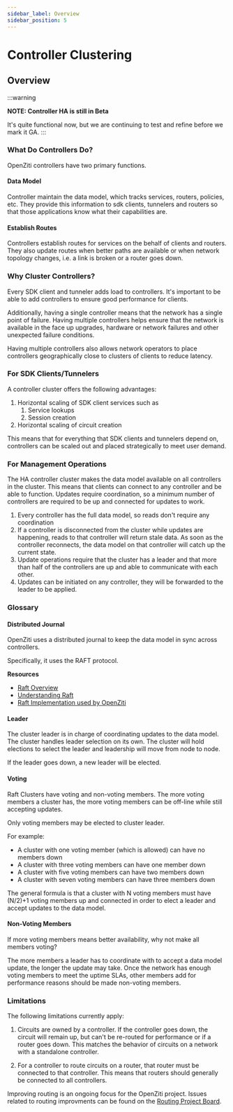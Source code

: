 ```yaml
---
sidebar_label: Overview
sidebar_position: 5
---
```


# Controller Clustering

## Overview

:::warning

**NOTE: Controller HA is still in Beta** 

It's quite functional now, but we are continuing to test and refine before we mark it GA.
:::

### What Do Controllers Do?

OpenZiti controllers have two primary functions.

#### Data Model

Controller maintain the data model, which tracks services, routers, policies, etc. They provide
this information to sdk clients, tunnelers and routers so that those applications know what 
their capabilities are. 

#### Establish Routes

Controllers establish routes for services on the behalf of clients and routers. They also 
update routes when better paths are available or when network topology changes, i.e. a link
is broken or a router goes down.

### Why Cluster Controllers?

Every SDK client and tunneler adds load to controllers. It's important to be able to add 
controllers to ensure good performance for clients. 

Additionally, having a single controller means that the network has a single point of failure.
Having multiple controllers helps ensure that the network is available in the face up 
upgrades, hardware or network failures and other unexpected failure conditions.

Having multiple controllers also allows network operators to place controllers geographically
close to clusters of clients to reduce latency.

### For SDK Clients/Tunnelers

A controller cluster offers the following advantages:

1. Horizontal scaling of SDK client services such as
    1. Service lookups
    1. Session creation
1. Horizontal scaling of circuit creation

This means that for everything that SDK clients and tunnelers depend on, controllers
can be scaled out and placed strategically to meet user demand. 

### For Management Operations

The HA controller cluster makes the data model available on all controllers in the cluster.
This means that clients can connect to any controller and be able to function. 
Updates require coordination, so a minimum number of controllers are required to be 
up and connected for updates to work.

1. Every controller has the full data model, so reads don't require any coordination
1. If a controller is disconnected from the cluster while updates are happening, reads
   to that controller will return stale data. As soon as the controller reconnects, the
   data model on that controller will catch up the current state.
1. Update operations require that the cluster has a leader and that more than half of the
   controllers are up and able to communicate with each other.
1. Updates can be initiated on any controller, they will be forwarded to the leader to
   be applied.

### Glossary

#### Distributed Journal

OpenZiti uses a distributed journal to keep the data model in sync across controllers.

Specifically, it uses the RAFT protocol.

**Resources**

* [Raft Overview](https://raft.github.io/)
* [Understanding Raft](http://thesecretlivesofdata.com/raft/)
* [Raft Implementation used by OpenZiti](https://github.com/hashicorp/raft)

#### Leader

The cluster leader is in charge of coordinating updates to the data model. The cluster
handles leader selection on its own. The cluster will hold elections to select the
leader and leadership will move from node to node. 

If the leader goes down, a new leader will be elected. 

#### Voting

Raft Clusters have voting and non-voting members. The more voting members a cluster has, the 
more voting members can be off-line while still accepting updates.

Only voting members may be elected to cluster leader.

For example:

* A cluster with one voting member (which is allowed) can have no members down
* A cluster with three voting members can have one member down
* A cluster with five voting members can have two members down
* A cluster with seven voting members can have three members down

The general formula is that a cluster with N voting members must have (N/2)+1 voting members
up and connected in order to elect a leader and accept updates to the data model.

#### Non-Voting Members

If more voting members means better availability, why not make all members voting?

The more members a leader has to coordinate with to accept a data model update, the longer the
update may take. Once the network has enough voting members to meet the uptime SLAs, other
members add for performance reasons should be made non-voting members.

### Limitations

The following limitations currently apply:

1. Circuits are owned by a controller. If the controller goes down, the circuit 
   will remain up, but can't be re-routed for performance or if a router goes down.
   This matches the behavior of circuits on a network with a standalone controller.

1. For a controller to route circuits on a router, that router must be connected
   to that controller. This means that routers should generally be connected to
   all controllers.

Improving routing is an ongoing focus for the OpenZiti project. 
Issues related to routing improvments can be found on the [Routing Project Board](https://github.com/orgs/openziti/projects/13/views/1).
